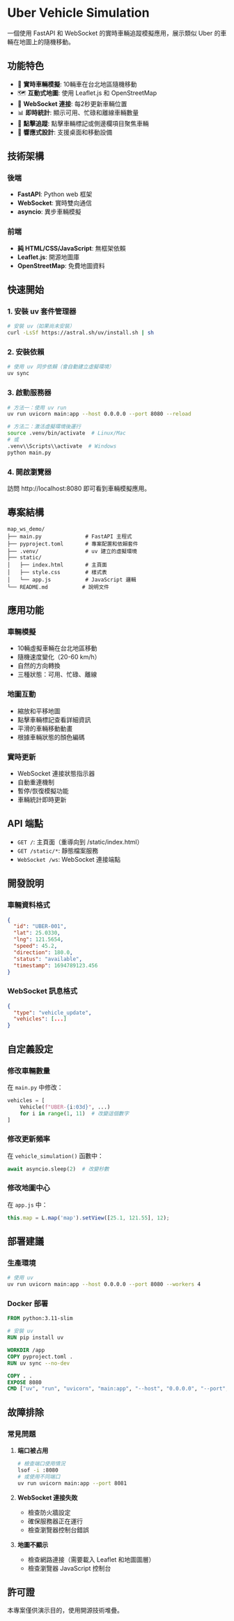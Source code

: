 # Uber Vehicle Simulation

一個使用 FastAPI 和 WebSocket 的實時車輛追蹤模擬應用，展示類似 Uber 的車輛在地圖上的隨機移動。

## 功能特色

- 🚗 **實時車輛模擬**: 10輛車在台北地區隨機移動
- 🗺️ **互動式地圖**: 使用 Leaflet.js 和 OpenStreetMap
- 📡 **WebSocket 連接**: 每2秒更新車輛位置
- 📊 **即時統計**: 顯示可用、忙碌和離線車輛數量
- 🎯 **點擊追蹤**: 點擊車輛標記或側邊欄項目聚焦車輛
- 📱 **響應式設計**: 支援桌面和移動設備

## 技術架構

### 後端
- **FastAPI**: Python web 框架
- **WebSocket**: 實時雙向通信
- **asyncio**: 異步車輛模擬

### 前端
- **純 HTML/CSS/JavaScript**: 無框架依賴
- **Leaflet.js**: 開源地圖庫
- **OpenStreetMap**: 免費地圖資料

## 快速開始

### 1. 安裝 uv 套件管理器

```bash
# 安裝 uv（如果尚未安裝）
curl -LsSf https://astral.sh/uv/install.sh | sh
```

### 2. 安裝依賴

```bash
# 使用 uv 同步依賴（會自動建立虛擬環境）
uv sync
```

### 3. 啟動服務器

```bash
# 方法一：使用 uv run
uv run uvicorn main:app --host 0.0.0.0 --port 8080 --reload

# 方法二：激活虛擬環境後運行
source .venv/bin/activate  # Linux/Mac
# 或
.venv\\Scripts\\activate  # Windows
python main.py
```

### 4. 開啟瀏覽器

訪問 http://localhost:8080 即可看到車輛模擬應用。

## 專案結構

```
map_ws_demo/
├── main.py              # FastAPI 主程式
├── pyproject.toml       # 專案配置和依賴套件
├── .venv/               # uv 建立的虛擬環境
├── static/
│   ├── index.html       # 主頁面
│   ├── style.css        # 樣式表
│   └── app.js           # JavaScript 邏輯
└── README.md           # 說明文件
```

## 應用功能

### 車輛模擬
- 10輛虛擬車輛在台北地區移動
- 隨機速度變化（20-60 km/h）
- 自然的方向轉換
- 三種狀態：可用、忙碌、離線

### 地圖互動
- 縮放和平移地圖
- 點擊車輛標記查看詳細資訊
- 平滑的車輛移動動畫
- 根據車輛狀態的顏色編碼

### 實時更新
- WebSocket 連接狀態指示器
- 自動重連機制
- 暫停/恢復模擬功能
- 車輛統計即時更新

## API 端點

- `GET /`: 主頁面（重導向到 /static/index.html）
- `GET /static/*`: 靜態檔案服務
- `WebSocket /ws`: WebSocket 連接端點

## 開發說明

### 車輛資料格式

```json
{
  "id": "UBER-001",
  "lat": 25.0330,
  "lng": 121.5654,
  "speed": 45.2,
  "direction": 180.0,
  "status": "available",
  "timestamp": 1694789123.456
}
```

### WebSocket 訊息格式

```json
{
  "type": "vehicle_update",
  "vehicles": [...]
}
```

## 自定義設定

### 修改車輛數量
在 `main.py` 中修改：
```python
vehicles = [
    Vehicle(f"UBER-{i:03d}", ...)
    for i in range(1, 11)  # 改變這個數字
]
```

### 修改更新頻率
在 `vehicle_simulation()` 函數中：
```python
await asyncio.sleep(2)  # 改變秒數
```

### 修改地圖中心
在 `app.js` 中：
```javascript
this.map = L.map('map').setView([25.1, 121.55], 12);
```

## 部署建議

### 生產環境
```bash
# 使用 uv
uv run uvicorn main:app --host 0.0.0.0 --port 8080 --workers 4
```

### Docker 部署
```dockerfile
FROM python:3.11-slim

# 安裝 uv
RUN pip install uv

WORKDIR /app
COPY pyproject.toml .
RUN uv sync --no-dev

COPY . .
EXPOSE 8080
CMD ["uv", "run", "uvicorn", "main:app", "--host", "0.0.0.0", "--port", "8080"]
```

## 故障排除

### 常見問題

1. **端口被占用**
   ```bash
   # 檢查端口使用情況
   lsof -i :8080
   # 或使用不同端口
   uv run uvicorn main:app --port 8081
   ```

2. **WebSocket 連接失敗**
   - 檢查防火牆設定
   - 確保服務器正在運行
   - 檢查瀏覽器控制台錯誤

3. **地圖不顯示**
   - 檢查網路連接（需要載入 Leaflet 和地圖圖層）
   - 檢查瀏覽器 JavaScript 控制台

## 許可證

本專案僅供演示目的，使用開源技術堆疊。